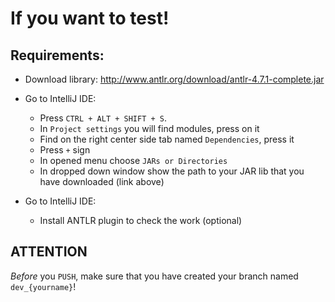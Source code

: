 # If you want to test!
## Requirements:
* Download library: http://www.antlr.org/download/antlr-4.7.1-complete.jar
* Go to IntelliJ IDE:
    * Press `CTRL + ALT + SHIFT + S`.
    * In `Project settings` you will find modules, press on it
    * Find on the right center side tab named `Dependencies`, press it
    * Press `+` sign
    * In opened menu choose `JARs or Directories`
    * In dropped down window show the path to your JAR lib that you have downloaded (link above)

* Go to IntelliJ IDE:
    * Install ANTLR plugin to check the work (optional)

## ATTENTION
*Before* you `PUSH`, make sure that you have created your branch named `dev_{yourname}`!
   